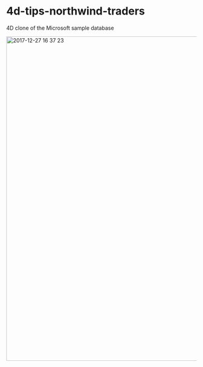 # 4d-tips-northwind-traders
4D clone of the Microsoft sample database

<img width="857" alt="2017-12-27 16 37 23" src="https://user-images.githubusercontent.com/1725068/34374410-5e0ce1ce-eb24-11e7-8ab2-add82c2b5fc8.png">
